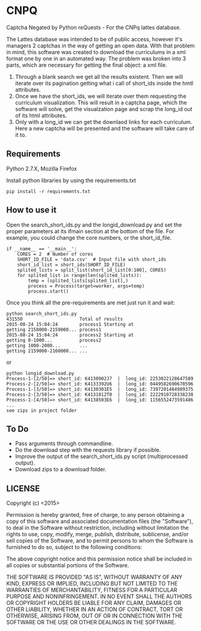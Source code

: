 # CNPQ
Captcha Negated by Python reQuests - For the CNPq lattes database.

The Lattes database was intended to be of public access, however it's managers 2 captchas in the way of getting an open data. With that problem in mind, this software was created to download the curriculums in a xml format one by one in an automated way.
The problem was broken into 3 parts, which are necessary for getting the final object: a xml file.
1. Through a blank search we get all the results existent. Then we will iterate over its pagination getting what i call of short_ids inside the hmtl attributes.
2. Once we have the short_ids, we will iterate over them requesting the curriculum visualization. This will result in a captcha page, which the software will solve, get the visualzation page and scrap the long_id out of its html attributes.
3. Only with a long_id we can get the downlaod links for each curriculum. Here a new captcha will be presented and the software will take care of it to.

## Requirements
Python 2.7.X, Mozilla Firefox

Install python libraries by using the requirements.txt
```
pip install -r requirements.txt
```

## How to use it
Open the search_short_ids.py and the longid_download.py and set the proper parameters at its ifmain section at the bottom of the file. For example, you could change  the core numbers, or the short_id_file.
```
if __name__ == '__main__':
    CORES = 2  # Number of cores
    SHORT_ID_FILE = 'data.csv'  # Input file with short_ids
    short_id_list = short_ids(SHORT_ID_FILE)
    splited_lists = split_list(short_id_list[0:100], CORES)
    for splited_list in range(len(splited_lists)):
        temp = (splited_lists[splited_list],)
        process = Process(target=worker, args=temp)
        process.start()
```
Once you think all the pre-requirements are met just run it and wait:
```
python search_short_ids.py
431550                     Total of results
2015-08-24 15:04:24        process1 Starting at
getting 2158000-2159000... process1
2015-08-24 15:04:24        process2 Starting at
getting 0-1000...          process2
getting 1000-2000...       ...
getting 2159000-2160000... ...
```
or
```
python longid_download.py
Process-1-[2/50]=> short_id: K4130902J7  |  long_id: 2253022128647589
Process-2-[2/50]=> short_id: K4133392U6  |  long_id: 0449582690670596
Process-1-[3/50]=> short_id: K4130301E5  |  long_id: 7397201484989375
Process-2-[3/50]=> short_id: K4131812T0  |  long_id: 2222910728338238
Process-1-[4/50]=> short_id: K4138503E6  |  long_id: 1156552473591486
...
see zips in project folder
```

## To Do
* Pass arguments through commandline.
* Do the download step with the requests library if possible.
* Improve the output of the search_short_ids.py script (multiprocessed output).
* Download zips to a download folder.


## LICENSE
Copyright (c) <2015> <Josefson Fraga Souza>

Permission is hereby granted, free of charge, to any person obtaining a copy
of this software and associated documentation files (the "Software"), to deal
in the Software without restriction, including without limitation the rights
to use, copy, modify, merge, publish, distribute, sublicense, and/or sell
copies of the Software, and to permit persons to whom the Software is
furnished to do so, subject to the following conditions:

The above copyright notice and this permission notice shall be included in
all copies or substantial portions of the Software.

THE SOFTWARE IS PROVIDED "AS IS", WITHOUT WARRANTY OF ANY KIND, EXPRESS OR
IMPLIED, INCLUDING BUT NOT LIMITED TO THE WARRANTIES OF MERCHANTABILITY,
FITNESS FOR A PARTICULAR PURPOSE AND NONINFRINGEMENT. IN NO EVENT SHALL THE
AUTHORS OR COPYRIGHT HOLDERS BE LIABLE FOR ANY CLAIM, DAMAGES OR OTHER
LIABILITY, WHETHER IN AN ACTION OF CONTRACT, TORT OR OTHERWISE, ARISING FROM,
OUT OF OR IN CONNECTION WITH THE SOFTWARE OR THE USE OR OTHER DEALINGS IN
THE SOFTWARE.
